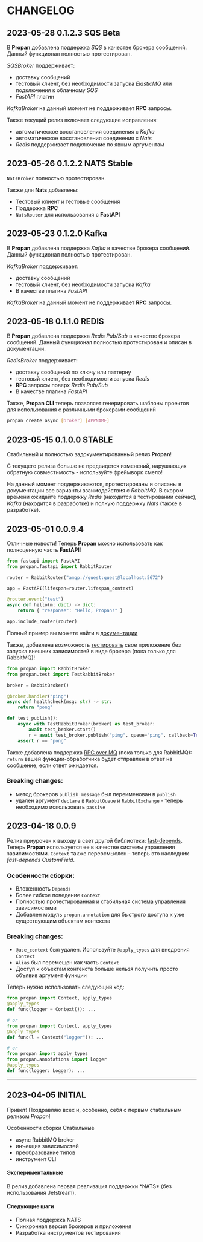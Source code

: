# CHANGELOG

## 2023-05-28 **0.1.2.3** SQS Beta

В **Propan** добавлена поддержка *SQS* в качестве брокера сообщений. Данный функционал полностью протестирован.

*SQSBroker* поддерживает:

* доставку сообщений
* тестовый клиент, без необходимости запуска *ElasticMQ* или подключения к облачному *SQS*
* *FastAPI* плагин

*KafkaBroker* на данный момент не поддерживает **RPC** запросы.

Также текущий релиз включает следующие исправления:

* автоматическое восстановления соединения с *Kafka*
* автоматическое восстановления соединения с *Nats*
* *Redis* поддерживает подключение по явным аргументам

## 2023-05-26 **0.1.2.2** NATS Stable

`NatsBroker` полностью протестирован.

Также для **Nats** добавлены:

* Тестовый клиент и тестовые сообщения
* Поддержка **RPC**
* `NatsRouter` для использования с **FastAPI**

## 2023-05-23 **0.1.2.0** Kafka

В **Propan** добавлена поддержка *Kafka* в качестве брокера сообщений. Данный функционал полностью протестирован.

*KafkaBroker* поддерживает:

* доставку сообщений
* тестовый клиент, без необходимости запуска *Kafka*
* В качестве плагина *FastAPI*

*KafkaBroker* на данный момент не поддерживает **RPC** запросы.

## 2023-05-18 **0.1.1.0** REDIS

В **Propan** добавлена поддержка *Redis Pub/Sub* в качестве брокера сообщений. Данный функционал полностью протестирован и описан в документации.

*RedisBroker* поддерживает:

* доставку сообщений по ключу или паттерну
* тестовый клиент, без необходимости запуска *Redis*
* **RPC** запросы поверх *Redis Pub/Sub*
* В качестве плагина *FastAPI*

Также, **Propan CLI** теперь позволяет генерировать шаблоны проектов для использования с различными брокерами сообщений

```bash
propan create async [broker] [APPNAME]
```

## 2023-05-15 **0.1.0.0** STABLE

Стабильный и полностью задокументированный релиз **Propan**!

С текущего релиза больше не предвидется изменений, нарушающих обратную совместимость - используйте фреймворк смело!

На данный момент поддерживаются, протестированы и описаны в документации все варианты взаимодействия с *RabbitMQ*.
В скором времени ожидайте поддержку *Redis* (находится в тестировании сейчас), *Kafka* (находится в разработке) и полную поддержку *Nats* (также в разработке).

## 2023-05-01 **0.0.9.4**

Отличные новости! Теперь **Propan** можно использовать как полноценную часть **FastAPI**!

```python
from fastapi import FastAPI
from propan.fastapi import RabbitRouter

router = RabbitRouter("amqp://guest:guest@localhost:5672")

app = FastAPI(lifespan=router.lifespan_context)

@router.event("test")
async def hello(m: dict) -> dict:
    return { "response": "Hello, Propan!" }

app.include_router(router)
```

Полный пример вы можете найти в [документации](../integrations/2_fastapi-plugin)

Также, добавлена возможность [тестировать](../getting_started/7_testing) свое приложение без запуска внешних зависимостей в виде брокера (пока только для RabbitMQ)!

```python
from propan import RabbitBroker
from propan.test import TestRabbitBroker

broker = RabbitBroker()

@broker.handler("ping")
async def healthcheck(msg: str) -> str:
    return "pong"

def test_publish():
    async with TestRabbitBroker(broker) as test_broker:
        await test_broker.start()
        r = await test_broker.publish("ping", queue="ping", callback=True)
    assert r == "pong"
```

Также добавлена поддержка [RPC over MQ](../getting_started/4_broker/5_rpc) (пока только для RabbitMQ): `return` вашей функции-обработчика будет отправлен в ответ на сообщение, если ответ ожидается.

<h3>Breaking changes:</h3>

* метод брокеров `publish_message` был переименован в `publish`
* удален аргумент `declare` в `RabbitQueue` и `RabbitExchange` - теперь необходимо использовать `passive`

## 2023-04-18 **0.0.9**

Релиз приурочен к выходу в свет другой библиотеки: [fast-depends](https://lancetnik.github.io/FastDepends/).
Теперь **Propan** используется ее в качестве системы управления зависимостями. `Context` также переосмыслен - теперь
это наследник *fast-depends CustomField*.

<h3>Особенности сборки:</h3>

* Вложенность `Depends`
* Более гибкое поведение `Context`
* Полностью протестированная и стабильная система управления зависимостями
* Добавлен модуль `propan.annotation` для быстрого доступа к уже существующим объектам контекста

<h3>Breaking changes:</h3>

* `@use_context` был удален. Используйте `@apply_types` для внедрения `Context`
* `Alias` был перемещен как часть `Context`
* Доступ к объектам контекста больше нельзя получить просто объявив аргумент функции

Теперь нужно использовать следующий код:

```python
from propan import Context, apply_types
@apply_types
def func(logger = Context()): ...

# or
from propan import Context, apply_types
@apply_types
def func(l = Context("logger")): ...

# or
from propan import apply_types
from propan.annotations import Logger
@apply_types
def func(logger: Logger): ...
```

---

## 2023-04-05 **INITIAL**

Привет! Поздравляю всех и, особенно, себя с первым стабильным релизом *Propan*!

</h3>Особенности сборки</h3>
</h4>Стабильныe</h4>

* async RabbitMQ broker
* инъекция зависимостей
* преобразование типов
* инструмент CLI

<h4>Экспериментальные</h4>
В релиз добавлена первая реализация поддержки *NATS* (без использования Jetstream).

<h4>Следующие шаги</h4>

* Полная поддержка NATS
* Синхронная версия брокеров и приложения
* Разработка инструментов тестирования
